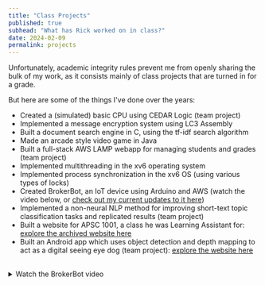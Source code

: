 ```yaml
---
title: "Class Projects"
published: true
subhead: "What has Rick worked on in class?"
date: 2024-02-09
permalink: projects
---
```


Unfortunately, academic integrity rules prevent me from openly sharing the bulk of my work, as it consists mainly of class projects that are turned in for a grade.

But here are some of the things I've done over the years:
- Created a (simulated) basic CPU using CEDAR Logic (team project)
- Implemented a message encryption system using LC3 Assembly
- Built a document search engine in C, using the tf-idf search algorithm
- Made an arcade style video game in Java
- Built a full-stack AWS LAMP webapp for managing students and grades (team project)
- Implemented multithreading in the xv6 operating system
- Implemented process synchronization in the xv6 OS (using various types of locks)
- Created BrokerBot, an IoT device using Arduino and AWS (watch the video below, or <a href="https://github.com/searri/BrokerBot" target="_blank">check out my current updates to it here</a>)
- Implemented a non-neural NLP method for improving short-text topic classification tasks and replicated results (team project)
- Built a website for APSC 1001, a class he was Learning Assistant for: <a href="https://gwu-apsc1001.github.io/apsc1001-fall2020/" target="_blank">explore the archived website here</a>
- Built an Android app which uses object detection and depth mapping to act as a digital seeing eye dog (team project): <a href="https://searri.github.io/project-dog/" target="_blank">explore the website here</a>

<br>

<details>
<summary>Watch the BrokerBot video</summary>

<iframe width="560" height="315" src="https://www.youtube.com/embed/CLxOjfTQ5pU" frameborder="0" allow="accelerometer; autoplay; encrypted-media; gyroscope; picture-in-picture" allowfullscreen></iframe>

</details>
